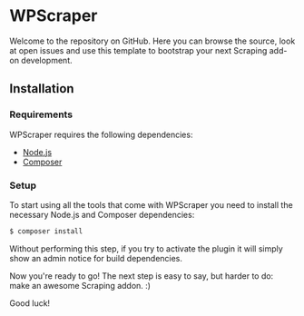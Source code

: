 # WPScraper

Welcome to the  repository on GitHub. Here you can browse the source, look at open issues and use this template to bootstrap your next Scraping add-on development.

## Installation

### Requirements

WPScraper requires the following dependencies:

-   [Node.js](https://nodejs.org/)
-   [Composer](https://getcomposer.org/)


### Setup

To start using all the tools that come with WPScraper you need to install the necessary Node.js and Composer dependencies:

```sh
$ composer install
```

Without performing this step, if you try to activate the plugin it will simply show an admin notice for build dependencies.

Now you're ready to go! The next step is easy to say, but harder to do: make an awesome Scraping addon. :)

Good luck!
